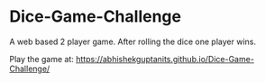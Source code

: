 # Dice-Game-Challenge
A web based 2 player game. After rolling the dice one player wins.

Play the game at: https://abhishekguptanits.github.io/Dice-Game-Challenge/
